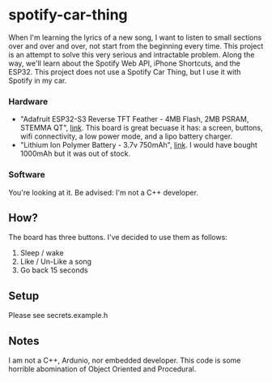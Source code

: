 # spotify-car-thing
When I'm learning the lyrics of a new song, I want to listen to small sections over and over and over, not start from the beginning every time. This project is an attempt to solve this very serious and intractable problem. Along the way, we'll learn about the Spotify Web API, iPhone Shortcuts, and the ESP32. This project does not use a Spotify Car Thing, but I use it with Spotify in my car.

### Hardware
- "Adafruit ESP32-S3 Reverse TFT Feather - 4MB Flash, 2MB PSRAM, STEMMA QT", [link](https://www.adafruit.com/product/5691). This board is great becuase it has: a screen, buttons, wifi connectivity, a low power mode, and a lipo battery charger. 
- "Lithium Ion Polymer Battery - 3.7v 750mAh", [link](https://www.pishop.ca/product/lithium-ion-polymer-battery-3-7v-450mah/). I would have bought 1000mAh but it was out of stock.

### Software
You're looking at it. Be advised: I'm not a C++ developer.

## How?
The board has three buttons. I've decided to use them as follows:
1. Sleep / wake
2. Like / Un-Like a song
3. Go back 15 seconds

## Setup
Please see secrets.example.h

## Notes
I am not a C++, Ardunio, nor embedded developer. This code is some horrible abomination of Object Oriented and Procedural.
